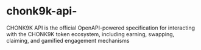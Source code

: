 # chonk9k-api-
CHONK9K API is the official OpenAPI-powered specification for interacting with the CHONK9K token ecosystem, including earning, swapping, claiming, and gamified engagement mechanisms
